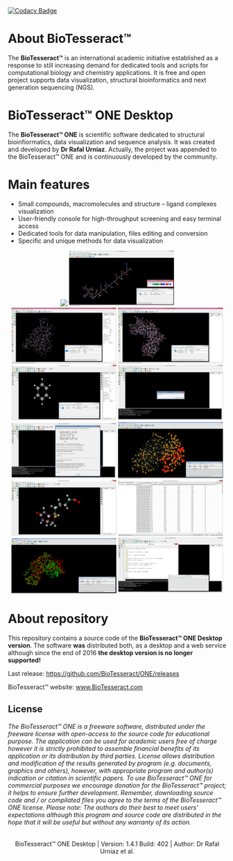 [![Codacy Badge](https://api.codacy.com/project/badge/Grade/1a9f16f5e14c4d049a1340db9760e862)](https://app.codacy.com/app/RafalUrniaz/ONE?utm_source=github.com&utm_medium=referral&utm_content=RafalUrniaz/ONE&utm_campaign=Badge_Grade_Dashboard)

# About BioTesseract™  

The **BioTesseract™** is an international academic initiative established as a response to still increasing demand for dedicated tools and scripts for computational biology and chemistry applications. It is free and open project supports data visualization, structural bioinformatics and next generation sequencing (NGS).

# BioTesseract™ ONE Desktop 

The **BioTesseract™ ONE** is scientific software dedicated to structural bioinfiormatics, data visualization and sequence analysis. It was created and developed by **Dr Rafal Urniaz**. Actually, the project was appended to the BioTesseract™ ONE and is continuously developed by the community. 

# Main features
* Small compounds, macromolecules and structure – ligand complexes visualization
* User-friendly console for high-throughput screening and easy terminal access
* Dedicated tools for data manipulation, files editing and conversion
* Specific and unique methods for data visualization

<p align="center"><a href="https://cloud.githubusercontent.com/assets/17867916/17083857/b8ed576a-51a4-11e6-89c8-1d5a400473cf.png"><img src="https://cloud.githubusercontent.com/assets/17867916/17083857/b8ed576a-51a4-11e6-89c8-1d5a400473cf.png" width="48%"></a>  <a href="docs/1.png"><img src="docs/1.png" width="48%"></a>  <a href="docs/3.png"><img src="docs/3.png" width="48%"></a>  <a href="docs/4.png"><img src="docs/4.png" width="48%"></a>  <a href="docs/5.png"><img src="docs/5.png" width="48%"></a>  <a href="docs/6.png"><img src="docs/6.png" width="48%"></a>  <a href="docs/7.png"><img src="docs/7.png" width="48%"></a>  <a href="docs/8.png"><img src="docs/8.png" width="48%"></a>  <a href="docs/9.png"><img src="docs/9.png" width="48%"></a>  <a href="docs/10.png"><img src="docs/10.png" width="48%"></a>  <a href="docs/11.png"><img src="docs/11.png" width="48%"></a></a>  <a href="docs/13.png"><img src="docs/13.png" width="48%"></a></p>



# About repository

This repository contains a source code of the **BioTesseract™ ONE Desktop version**. The software **was** distributed both, as a desktop and a web service although since the end of 2016 **the desktop version is no longer supported!**  

Last release: https://github.com/BioTesseract/ONE/releases

BioTesseract™ website: www.BioTesseract.com

## License
###### The BioTesseract™ ONE is a freeware software, distributed under the freeware license with open-access to the source code for educational purpose. The application can be used for academic users free of charge however it is strictly prohibited to assemble financial benefits of its application or its distribution by third parties. License allows distribution and modification of the results generated by program (e.g. documents, graphics and others), however, with appropriate program and author(s) indication or citation in scientific papers. To use BioTesseract™ ONE for commercial purposes we encourage donation for the BioTesseract™ project; it helps to ensure further development. Remember, downloading source code and / or compilated files you agree to the terms of the BioTesseract™ ONE license. Please note: The authors do their best to meet users’ expectations although this program and source code are distributed in the hope that it will be useful but without any warranty of its action.

<div align="center" style="bottom: 60px; ">
BioTesseract™ ONE Desktop | Version: 1.4.1 Build: 402 | Author: Dr Rafal Urniaz et al.
</div>
